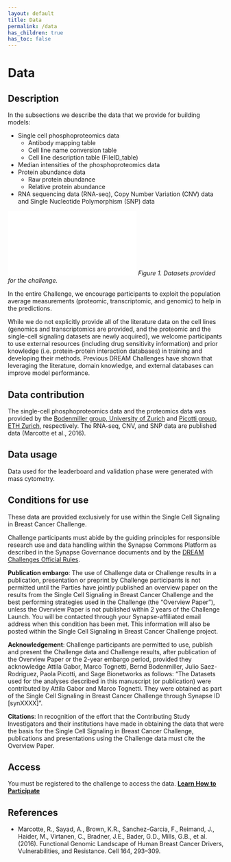 ```yaml
---
layout: default
title: Data
permalink: /data
has_children: true
has_toc: false
---
```


# Data

## Description

In the subsections we describe the data that we provide for building models:

* Single cell phosphoproteomics data
  * Antibody mapping table
  * Cell line name conversion table
  * Cell line description table (FileID_table)
* Median intensities of the phosphoproteomics data
* Protein abundance data
  * Raw protein abundance
  * Relative protein abundance
* RNA sequencing data (RNA-seq), Copy Number Variation (CNV) data and Single Nucleotide Polymorphism (SNP) data

![Figure 1. Datasets provided for the challenge.](assets/images/overview/figure1.xml)
_Figure 1. Datasets provided for the challenge._

In the entire Challenge, we encourage participants to exploit the population average measurements (proteomic, transcriptomic, and genomic) to help in the predictions.

While we do not explicitly provide all of the literature data on the cell lines (genomics and transcriptomics are provided, and the proteomic and the single-cell signaling datasets are newly acquired), we welcome participants to use external resources (including drug sensitivity information) and prior knowledge (i.e. protein-protein interaction databases) in training and developing their methods. Previous DREAM Challenges have shown that leveraging the literature, domain knowledge, and external databases can improve model performance.

## Data contribution

The single-cell phosphoproteomics data and the proteomics data was provided by the [Bodenmiller group, University of Zurich](https://www.dqbm.uzh.ch/en/research/groups/bodenmiller.html) and [Picotti group, ETH Zurich](https://imsb.ethz.ch/research/picotti.html), respectively.
The RNA-seq, CNV, and SNP data are published data (Marcotte et al., 2016).

## Data usage

Data used for the leaderboard and validation phase were generated with mass cytometry.

## Conditions for use

These data are provided exclusively for use within the Single Cell Signaling in Breast Cancer Challenge.

Challenge participants must abide by the guiding principles for responsible research use and data handling within the Synapse Commons Platform as described in the Synapse Governance documents and by the [DREAM Challenges Official Rules](https://www.synapse.org/#!Synapse:syn10144147/wiki/448310).

**Publication embargo**: The use of Challenge data or Challenge results in a publication, presentation or preprint by Challenge participants is not permitted until the Parties have jointly published an overview paper on the results from the Single Cell Signaling in Breast Cancer Challenge and the best performing strategies used in the Challenge (the “Overview Paper”), unless the Overview Paper is not published within 2 years of the Challenge Launch. You will be contacted through your Synapse-affiliated email address when this condition has been met. This information will also be posted within the Single Cell Signaling in Breast Cancer Challenge project.

**Acknowledgement**: Challenge participants are permitted to use, publish and present the Challenge data and Challenge results, after publication of the Overview Paper or the 2-year embargo period, provided they acknowledge Attila Gabor, Marco Tognetti, Bernd Bodenmiller, Julio Saez-Rodriguez, Paola Picotti, and Sage Bionetworks as follows: “The Datasets used for the analyses described in this manuscript (or publication) were contributed by Attila Gabor and Marco Tognetti. They were obtained as part of the Single Cell Signaling in Breast Cancer Challenge through Synapse ID [synXXXX]”.

**Citations**: In recognition of the effort that the Contributing Study Investigators and their institutions have made in obtaining the data that were the basis for the Single Cell Signaling in Breast Cancer Challenge, publications and presentations using the Challenge data must cite the Overview Paper.

## Access

You must be registered to the challenge to access the data. **[Learn How to Participate](https://www.synapse.org/#!Synapse:syn20366914/wiki/594732)**

## References

* Marcotte, R., Sayad, A., Brown, K.R., Sanchez-Garcia, F., Reimand, J., Haider, M., Virtanen, C., Bradner, J.E., Bader, G.D., Mills, G.B., et al. (2016). Functional Genomic Landscape of Human Breast Cancer Drivers, Vulnerabilities, and Resistance. Cell 164, 293–309.
